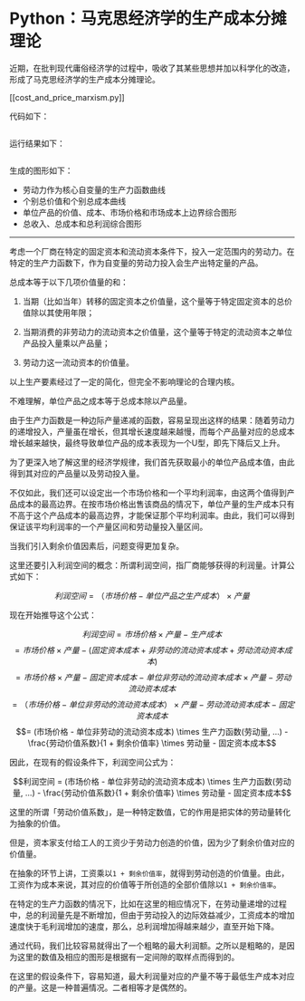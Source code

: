 # Python：马克思经济学的生产成本分摊理论

近期，在批判现代庸俗经济学的过程中，吸收了其某些思想并加以科学化的改造，形成了马克思经济学的生产成本分摊理论。

[[cost_and_price_marxism.py]]

代码如下：

```
```

运行结果如下：

```
```

生成的图形如下：

- 劳动力作为核心自变量的生产力函数曲线
- 个别总价值和个别总成本曲线
- 单位产品的价值、成本、市场价格和市场成本上边界综合图形
- 总收入、总成本和总利润综合图形

---

考虑一个厂商在特定的固定资本和流动资本条件下，投入一定范围内的劳动力。在特定的生产力函数下，作为自变量的劳动力投入会生产出特定量的产品。

总成本等于以下几项价值量的和：

1. 当期（比如当年）转移的固定资本之价值量，这个量等于特定固定资本的总价值除以其使用年限；

2. 当期消费的非劳动力的流动资本之价值量，这个量等于特定的流动资本之单位产品投入量乘以产品量；

3. 劳动力这一流动资本的价值量。

以上生产要素经过了一定的简化，但完全不影响理论的合理内核。

不难理解，单位产品之成本等于总成本除以产品量。

由于生产力函数是一种边际产量递减的函数，容易呈现出这样的结果：随着劳动力的递增投入，产量虽在增长，但其增长速度越来越慢，而每个产品量对应的总成本增长越来越快，最终导致单位产品的成本表现为一个U型，即先下降后又上升。

为了更深入地了解这里的经济学规律，我们首先获取最小的单位产品成本值，由此得到其对应的产品量以及劳动投入量。

不仅如此，我们还可以设定出一个市场价格和一个平均利润率，由这两个值得到产品成本的最高边界。在按市场价格出售该商品的情况下，单位产量的生产成本只有不高于这个产品成本的最高边界，才能保证那个平均利润率。由此，我们可以得到保证该平均利润率的一个产量区间和劳动量投入量区间。

当我们引入剩余价值因素后，问题变得更加复杂。

这里还要引入利润空间的概念：所谓利润空间，指厂商能够获得的利润量。计算公式如下：

$$利润空间 = （市场价格 - 单位产品之生产成本） \times 产量$$

现在开始推导这个公式：

$$利润空间 = 市场价格 \times 产量 - 生产成本$$
$$= 市场价格 \times 产量 - (固定资本成本 + 非劳动的流动资本成本 + 劳动流动资本成本)$$
$$= 市场价格 \times 产量 - 固定资本成本 - 单位非劳动的流动资本成本 \times 产量 - 劳动流动资本成本$$
$$= （市场价格 - 单位非劳动的流动资本成本） \times 产量 - 劳动流动资本成本 - 固定资本成本$$
$$= (市场价格 - 单位非劳动的流动资本成本) \times 生产力函数(劳动量, …) - \frac{劳动价值系数}{1 + 剩余价值率} \times 劳动量 - 固定资本成本$$

因此，在现有的假设条件下，利润空间公式为：

$$利润空间 = (市场价格 - 单位非劳动的流动资本成本) \times 生产力函数(劳动量, …) - \frac{劳动价值系数}{1 + 剩余价值率} \times 劳动量 - 固定资本成本$$

这里的所谓「劳动价值系数」，是一种特定数值，它的作用是把实体的劳动量转化为抽象的价值。

但是，资本家支付给工人的工资少于劳动力创造的价值，因为少了剩余价值对应的价值量。

在抽象的环节上讲，工资乘以`1 + 剩余价值率`，就得到劳动创造的价值量。由此，工资作为成本来说，其对应的价值等于所创造的全部价值除以`1 + 剩余价值率`。

在特定的生产力函数的情况下，比如在这里的相应情况下，在劳动量递增的过程中，总的利润量先是不断增加，但由于劳动投入的边际效益减少，工资成本的增加速度快于毛利润增加的速度，那么，总利润增加得越来越少，直至开始下降。

通过代码，我们比较容易就得出了一个粗略的最大利润额。之所以是粗略的，是因为这里的数值及相应的图形是根据有一定间隙的取样点而得到的。

在这里的假设条件下，容易知道，最大利润量对应的产量不等于最低生产成本对应的产量。这是一种普遍情况。二者相等才是偶然的。
